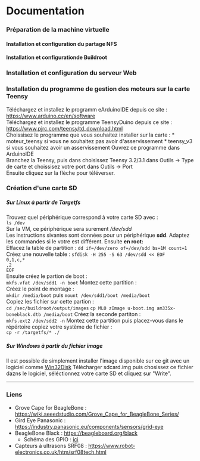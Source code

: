 # Documentation
### Préparation de la machine virtuelle
#### Installation et configuration du partage NFS
#### Installation et configurationde Buildroot
### Installation et configuration du serveur Web
### Installation du programme de gestion des moteurs sur la carte Teensy
Téléchargez et installez  le programm eArduinoIDE depuis ce site : https://www.arduino.cc/en/software  
Téléchargez et installez le programme TeensyDuino depuis ce site : https://www.pjrc.com/teensy/td_download.html  
Choissisez le programme que vous souhaitez installer sur la carte :
      * moteur_teensy si vous ne souhaitez pas avoir d'asservissement
      * teensy_v3 si vous souhaitez avoir un asservissement
Ouvrez ce programme dans ArduinoIDE  
Branchez la Teensy, puis dans choisissez Teensy 3.2/3.1 dans Outils -> Type de carte et choissisez votre port dans Outils -> Port  
Ensuite cliquez sur la flèche pour téléverser.

### Création d'une carte SD
##### Sur Linux à partir de Targetfs
Trouvez quel périphérique correspond à votre carte SD avec :  
``` ls /dev ```  
Sur la VM, ce périphérique sera surement */dev/sdd*  
Les instructions sivantes sont données pour un périphérique **sdd**. Adaptez les commandes si le votre est différent.
Ensuite **en root:**  
Effacez la table de partition :
``` dd if=/dev/zero of=/dev/sdd bs=1M count=1 ```  
Créez une nouvelle table : ``` sfdisk -H 255 -S 63 /dev/sdd << EOF ```  
``` 0,1,c,* ```  
``` ,2 ```   
``` EOF ```  
Ensuite créez le partion de boot :  
``` mkfs.vfat /dev/sdd1 -n boot ```
Montez cette partition :  
Créez le point de montage :  
``` mkdir /media/boot ``` puis 
``` mount /dev/sdd1/boot /media/boot ```  
Copiez les fichier sur cette partion :  
``` cd /sec/buildroot/output/images ```
``` cp MLO zImage u-boot.img am335x-boneblack.dtb /media/boot ```
Créez la seconde partiton :  
``` mkfs.ext2 /dev/sdd2 -n ```
Montez cette partition puis placez-vous dans le répértoire copiez votre système de fichier :  
``` cp -r /targetfs/* ./ ```
  
  
##### Sur Windows à partir du fichier image
Il est possible de simplement installer l'image disponible sur ce git avec un logiciel comme [Win32Disk](https://sourceforge.net/projects/win32diskimager/)
Télécharger sdcard.img puis chosissez ce fichier dazns le logiciel, séléctionnez votre carte SD et cliquez sur "Write".
***
### Liens
 * Grove Cape for BeagleBone : https://wiki.seeedstudio.com/Grove_Cape_for_BeagleBone_Series/
 * Gird Eye Panasonic : https://industry.panasonic.eu/components/sensors/grid-eye
 * BeagleBone Black : https://beagleboard.org/black
   * Schéma des GPIO : [ici](https://www.mathworks.com/help/supportpkg/beagleboneio/ug/the-beaglebone-black-gpio-pins.html)
 * Capteurs à ultrasons SRF08 : https://www.robot-electronics.co.uk/htm/srf08tech.html
  
